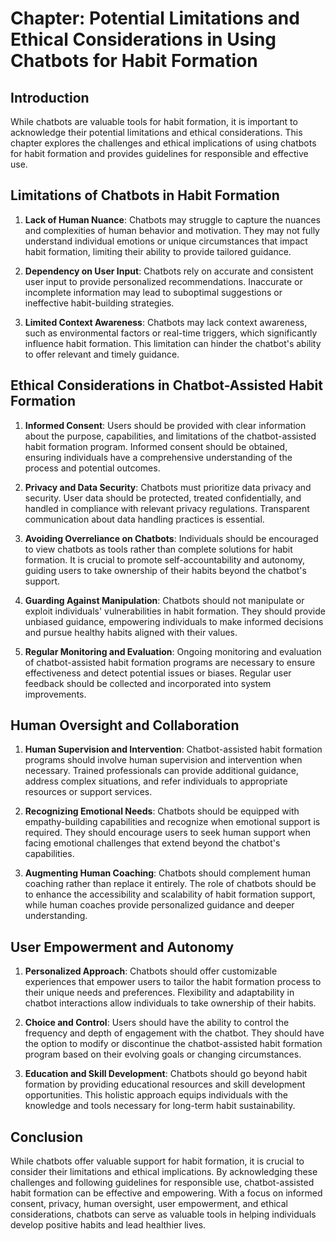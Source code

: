 Chapter: Potential Limitations and Ethical Considerations in Using Chatbots for Habit Formation
===============================================================================================

Introduction
------------

While chatbots are valuable tools for habit formation, it is important to acknowledge their potential limitations and ethical considerations. This chapter explores the challenges and ethical implications of using chatbots for habit formation and provides guidelines for responsible and effective use.

Limitations of Chatbots in Habit Formation
------------------------------------------

1. **Lack of Human Nuance**: Chatbots may struggle to capture the nuances and complexities of human behavior and motivation. They may not fully understand individual emotions or unique circumstances that impact habit formation, limiting their ability to provide tailored guidance.

2. **Dependency on User Input**: Chatbots rely on accurate and consistent user input to provide personalized recommendations. Inaccurate or incomplete information may lead to suboptimal suggestions or ineffective habit-building strategies.

3. **Limited Context Awareness**: Chatbots may lack context awareness, such as environmental factors or real-time triggers, which significantly influence habit formation. This limitation can hinder the chatbot's ability to offer relevant and timely guidance.

Ethical Considerations in Chatbot-Assisted Habit Formation
----------------------------------------------------------

1. **Informed Consent**: Users should be provided with clear information about the purpose, capabilities, and limitations of the chatbot-assisted habit formation program. Informed consent should be obtained, ensuring individuals have a comprehensive understanding of the process and potential outcomes.

2. **Privacy and Data Security**: Chatbots must prioritize data privacy and security. User data should be protected, treated confidentially, and handled in compliance with relevant privacy regulations. Transparent communication about data handling practices is essential.

3. **Avoiding Overreliance on Chatbots**: Individuals should be encouraged to view chatbots as tools rather than complete solutions for habit formation. It is crucial to promote self-accountability and autonomy, guiding users to take ownership of their habits beyond the chatbot's support.

4. **Guarding Against Manipulation**: Chatbots should not manipulate or exploit individuals' vulnerabilities in habit formation. They should provide unbiased guidance, empowering individuals to make informed decisions and pursue healthy habits aligned with their values.

5. **Regular Monitoring and Evaluation**: Ongoing monitoring and evaluation of chatbot-assisted habit formation programs are necessary to ensure effectiveness and detect potential issues or biases. Regular user feedback should be collected and incorporated into system improvements.

Human Oversight and Collaboration
---------------------------------

1. **Human Supervision and Intervention**: Chatbot-assisted habit formation programs should involve human supervision and intervention when necessary. Trained professionals can provide additional guidance, address complex situations, and refer individuals to appropriate resources or support services.

2. **Recognizing Emotional Needs**: Chatbots should be equipped with empathy-building capabilities and recognize when emotional support is required. They should encourage users to seek human support when facing emotional challenges that extend beyond the chatbot's capabilities.

3. **Augmenting Human Coaching**: Chatbots should complement human coaching rather than replace it entirely. The role of chatbots should be to enhance the accessibility and scalability of habit formation support, while human coaches provide personalized guidance and deeper understanding.

User Empowerment and Autonomy
-----------------------------

1. **Personalized Approach**: Chatbots should offer customizable experiences that empower users to tailor the habit formation process to their unique needs and preferences. Flexibility and adaptability in chatbot interactions allow individuals to take ownership of their habits.

2. **Choice and Control**: Users should have the ability to control the frequency and depth of engagement with the chatbot. They should have the option to modify or discontinue the chatbot-assisted habit formation program based on their evolving goals or changing circumstances.

3. **Education and Skill Development**: Chatbots should go beyond habit formation by providing educational resources and skill development opportunities. This holistic approach equips individuals with the knowledge and tools necessary for long-term habit sustainability.

Conclusion
----------

While chatbots offer valuable support for habit formation, it is crucial to consider their limitations and ethical implications. By acknowledging these challenges and following guidelines for responsible use, chatbot-assisted habit formation can be effective and empowering. With a focus on informed consent, privacy, human oversight, user empowerment, and ethical considerations, chatbots can serve as valuable tools in helping individuals develop positive habits and lead healthier lives.
